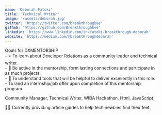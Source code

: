 ```yaml
---
name: 'Deborah Fatoki'
title: 'Technical Writer'
image: '/assets/deborah.jpg'
twitter: 'https://twitter.com/breakthrougbee'
github: 'https://github.com/Breakthroughbee'
linkedin: 'https://www.linkedin.com/in/fatoki-breakthrough-deborah'
website: 'https://medium.com/@breakthroughdeborah'
---
```


<div>
 Goals for DXMENTORSHIP  <br/>
  - ⭐ To learn about Developer Relations as a community leader and technical writer. <br/>
  - 👻 Be active in the mentorship, form lasting connections and participate in as much projects. <br/>
  - 💜 To understand tools that will be helpful to deliver excellently in this role. <br/>
  - To land an internship/job offer upon completion of this mentorship program. <br/>
 
  Community Manager, Technical Writer, WIBA Hackathon, Html, JavaScript. <br/> 
</div>

<div class="mt-4">
  🏄‍♀️ Currently providing article guides to help tech newbies find their feet.
</div>
